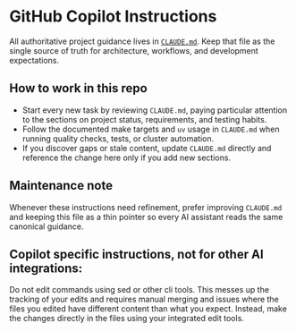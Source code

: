 # GitHub Copilot Instructions

All authoritative project guidance lives in [`CLAUDE.md`](../CLAUDE.md). Keep that file as the single source of truth for architecture, workflows, and development expectations.

## How to work in this repo
- Start every new task by reviewing `CLAUDE.md`, paying particular attention to the sections on project status, requirements, and testing habits.
- Follow the documented make targets and `uv` usage in `CLAUDE.md` when running quality checks, tests, or cluster automation.
- If you discover gaps or stale content, update `CLAUDE.md` directly and reference the change here only if you add new sections.


## Maintenance note
Whenever these instructions need refinement, prefer improving `CLAUDE.md` and keeping this file as a thin pointer so every AI assistant reads the same canonical guidance.


## Copilot specific instructions, not for other AI integrations:
Do not edit commands using sed or other cli tools. This messes up the tracking of your edits and requires manual merging and issues where the files you edited have different content than what you expect. Instead, make the changes directly in the files using your integrated edit tools.